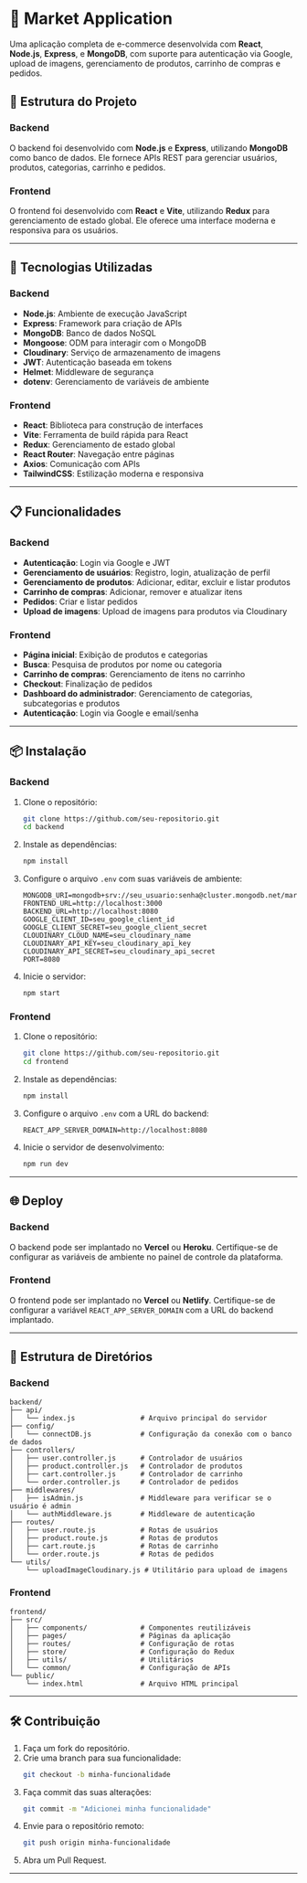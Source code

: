 # 🛒 Market Application

Uma aplicação completa de e-commerce desenvolvida com **React**, **Node.js**, **Express**, e **MongoDB**, com suporte para autenticação via Google, upload de imagens, gerenciamento de produtos, carrinho de compras e pedidos.

## 📂 Estrutura do Projeto

### Backend

O backend foi desenvolvido com **Node.js** e **Express**, utilizando **MongoDB** como banco de dados. Ele fornece APIs REST para gerenciar usuários, produtos, categorias, carrinho e pedidos.

### Frontend

O frontend foi desenvolvido com **React** e **Vite**, utilizando **Redux** para gerenciamento de estado global. Ele oferece uma interface moderna e responsiva para os usuários.

---

## 🚀 Tecnologias Utilizadas

### Backend

- **Node.js**: Ambiente de execução JavaScript
- **Express**: Framework para criação de APIs
- **MongoDB**: Banco de dados NoSQL
- **Mongoose**: ODM para interagir com o MongoDB
- **Cloudinary**: Serviço de armazenamento de imagens
- **JWT**: Autenticação baseada em tokens
- **Helmet**: Middleware de segurança
- **dotenv**: Gerenciamento de variáveis de ambiente

### Frontend

- **React**: Biblioteca para construção de interfaces
- **Vite**: Ferramenta de build rápida para React
- **Redux**: Gerenciamento de estado global
- **React Router**: Navegação entre páginas
- **Axios**: Comunicação com APIs
- **TailwindCSS**: Estilização moderna e responsiva

---

## 📋 Funcionalidades

### Backend

- **Autenticação**: Login via Google e JWT
- **Gerenciamento de usuários**: Registro, login, atualização de perfil
- **Gerenciamento de produtos**: Adicionar, editar, excluir e listar produtos
- **Carrinho de compras**: Adicionar, remover e atualizar itens
- **Pedidos**: Criar e listar pedidos
- **Upload de imagens**: Upload de imagens para produtos via Cloudinary

### Frontend

- **Página inicial**: Exibição de produtos e categorias
- **Busca**: Pesquisa de produtos por nome ou categoria
- **Carrinho de compras**: Gerenciamento de itens no carrinho
- **Checkout**: Finalização de pedidos
- **Dashboard do administrador**: Gerenciamento de categorias, subcategorias e produtos
- **Autenticação**: Login via Google e email/senha

---

## 📦 Instalação

### Backend

1. Clone o repositório:
   ```bash
   git clone https://github.com/seu-repositorio.git
   cd backend
   ```
2. Instale as dependências:
   ```bash
   npm install
   ```
3. Configure o arquivo `.env` com suas variáveis de ambiente:
   ```env
   MONGODB_URI=mongodb+srv://seu_usuario:senha@cluster.mongodb.net/market
   FRONTEND_URL=http://localhost:3000
   BACKEND_URL=http://localhost:8080
   GOOGLE_CLIENT_ID=seu_google_client_id
   GOOGLE_CLIENT_SECRET=seu_google_client_secret
   CLOUDINARY_CLOUD_NAME=seu_cloudinary_name
   CLOUDINARY_API_KEY=seu_cloudinary_api_key
   CLOUDINARY_API_SECRET=seu_cloudinary_api_secret
   PORT=8080
   ```
4. Inicie o servidor:
   ```bash
   npm start
   ```

### Frontend

1. Clone o repositório:
   ```bash
   git clone https://github.com/seu-repositorio.git
   cd frontend
   ```
2. Instale as dependências:
   ```bash
   npm install
   ```
3. Configure o arquivo `.env` com a URL do backend:
   ```env
   REACT_APP_SERVER_DOMAIN=http://localhost:8080
   ```
4. Inicie o servidor de desenvolvimento:
   ```bash
   npm run dev
   ```

---

## 🌐 Deploy

### Backend

O backend pode ser implantado no **Vercel** ou **Heroku**. Certifique-se de configurar as variáveis de ambiente no painel de controle da plataforma.

### Frontend

O frontend pode ser implantado no **Vercel** ou **Netlify**. Certifique-se de configurar a variável `REACT_APP_SERVER_DOMAIN` com a URL do backend implantado.

---

## 📂 Estrutura de Diretórios

### Backend

```
backend/
├── api/
│   └── index.js                # Arquivo principal do servidor
├── config/
│   └── connectDB.js            # Configuração da conexão com o banco de dados
├── controllers/
│   ├── user.controller.js      # Controlador de usuários
│   ├── product.controller.js   # Controlador de produtos
│   ├── cart.controller.js      # Controlador de carrinho
│   └── order.controller.js     # Controlador de pedidos
├── middlewares/
│   ├── isAdmin.js              # Middleware para verificar se o usuário é admin
│   └── authMiddleware.js       # Middleware de autenticação
├── routes/
│   ├── user.route.js           # Rotas de usuários
│   ├── product.route.js        # Rotas de produtos
│   ├── cart.route.js           # Rotas de carrinho
│   └── order.route.js          # Rotas de pedidos
└── utils/
    └── uploadImageCloudinary.js # Utilitário para upload de imagens
```

### Frontend

```
frontend/
├── src/
│   ├── components/             # Componentes reutilizáveis
│   ├── pages/                  # Páginas da aplicação
│   ├── routes/                 # Configuração de rotas
│   ├── store/                  # Configuração do Redux
│   ├── utils/                  # Utilitários
│   └── common/                 # Configuração de APIs
└── public/
    └── index.html              # Arquivo HTML principal
```

---

## 🛠️ Contribuição

1. Faça um fork do repositório.
2. Crie uma branch para sua funcionalidade:
   ```bash
   git checkout -b minha-funcionalidade
   ```
3. Faça commit das suas alterações:
   ```bash
   git commit -m "Adicionei minha funcionalidade"
   ```
4. Envie para o repositório remoto:
   ```bash
   git push origin minha-funcionalidade
   ```
5. Abra um Pull Request.

---